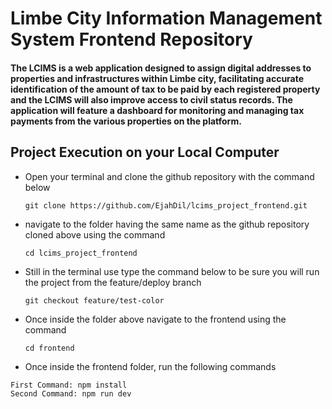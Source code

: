 # Limbe City Information Management System Frontend Repository
#### The LCIMS is a web application designed to assign digital addresses to properties and infrastructures within Limbe city, facilitating accurate identification of the amount of tax to be paid by each registered property and the LCIMS will also improve access to civil status records. The application will feature a dashboard for monitoring and managing tax payments from the various properties on the platform.

## Project Execution on your Local Computer

- Open your terminal and clone the github repository with the command below

  `
   git clone https://github.com/EjahDil/lcims_project_frontend.git
  `
  
- navigate to the folder having the same name as the github repository cloned above using the command

  `
   cd lcims_project_frontend
  `

- Still in the terminal use type the command below to be sure you will run the project from the feature/deploy branch
  
  `
    git checkout feature/test-color
  `

 - Once inside the folder above navigate to the frontend using the command

   `
   cd frontend
   `
   
 - Once inside the frontend folder, run the following commands

```
First Command: npm install
Second Command: npm run dev 
```
